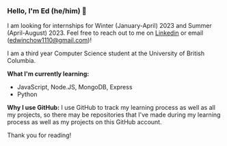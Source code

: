 ### Hello, I'm Ed (he/him) 👋

I am looking for internships for Winter (January-April) 2023 and Summer (April-August) 2023. Feel free to reach out to me on [Linkedin](https://www.linkedin.com/in/edwin-chow-a45754176/) or email (edwinchow1110@gmail.com)!

I am a third year Computer Science student at the University of British Columbia.

**What I'm currently learning:**
- JavaScript, Node.JS, MongoDB, Express
- Python

**Why I use GitHub:**
I use GitHub to track my learning process as well as all my projects, so there may be repositories that I've made during my learning process as well as my projects on this GitHub account. 

Thank you for reading!
<!---
ed423/ed423 is a ✨ special ✨ repository because its `README.md` (this file) appears on your GitHub profile.
You can click the Preview link to take a look at your changes.
--->
